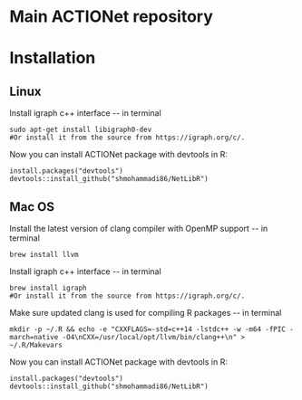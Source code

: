 # Main ACTIONet repository

# Installation 

## Linux

Install igraph c++ interface -- in terminal

```{bash, echo = TRUE}
sudo apt-get install libigraph0-dev
#Or install it from the source from https://igraph.org/c/.
```

Now you can install ACTIONet package with devtools in R:

```{r, echo = TRUE}
install.packages("devtools")
devtools::install_github("shmohammadi86/NetLibR")
```

## Mac OS

Install the latest version of clang compiler with OpenMP support -- in terminal

```{bash, echo=TRUE}
brew install llvm
```

Install igraph c++ interface -- in terminal

```{bash, echo=TRUE}
brew install igraph
#Or install it from the source from https://igraph.org/c/.
```

Make sure updated clang is used for compiling R packages -- in terminal

```{bash, echo=TRUE}
mkdir -p ~/.R && echo -e "CXXFLAGS=-std=c++14 -lstdc++ -w -m64 -fPIC -march=native -O4\nCXX=/usr/local/opt/llvm/bin/clang++\n" > ~/.R/Makevars
```

Now you can install ACTIONet package with devtools in R:

```{r, echo = TRUE}
install.packages("devtools")
devtools::install_github("shmohammadi86/NetLibR")
```


